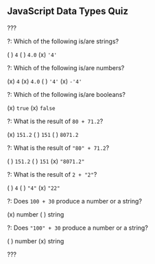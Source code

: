 JavaScript Data Types Quiz
---

???

?: Which of the following is/are strings?

( ) `4`
( ) `4.0`
(x) `'4'`

?: Which of the following is/are numbers?

(x) `4`
(x) `4.0`
( ) `'4'`
(x) `-'4'`

?: Which of the following is/are booleans?

(x) `true`
(x) `false`

?: What is the result of `80 + 71.2`?

(x) `151.2`
( ) `151`
( ) `8071.2`

?: What is the result of `"80" + 71.2`?

( ) `151.2`
( ) `151`
(x) `"8071.2"`

?: What is the result of `2 + "2"`?

( ) `4`
( ) `"4"`
(x) `"22"`

?: Does `100 + 30` produce a number or a string?

(x) number
( ) string

?: Does `"100" + 30` produce a number or a string?

( ) number
(x) string

???
